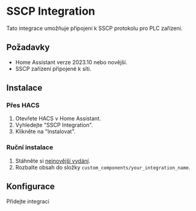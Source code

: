 # SSCP Integration

Tato integrace umožňuje připojení k SSCP protokolu pro PLC zařízení.

## Požadavky
- Home Assistant verze 2023.10 nebo novější.
- SSCP zařízení připojené k síti.

## Instalace
### Přes HACS
1. Otevřete HACS v Home Assistant.
2. Vyhledejte "SSCP Integration".
3. Klikněte na "Instalovat".

### Ruční instalace
1. Stáhněte si [nejnovější vydání](https://github.com/cervenyxp/hass_sscp_integration/releases/latest).
2. Rozbalte obsah do složky `custom_components/your_integration_name`.

## Konfigurace
Přidejte integraci

